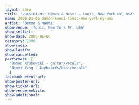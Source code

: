 ```yaml
---
layout: show
title: '2006-01-06: Damon & Naomi - Tonic, New York NY, USA'
name: 2006-01-06-damon-naomi-tonic-new-york-ny-usa
artist: 'Damon & Naomi'
show-venue: 'Tonic, New York NY, USA'
show-setlist: 
show-date: 2006-01-06
category: 2006
show-radio: 
show-lastfm: 
show-cancelled: 
performers: [
  "Damon Krukowski - guitar/vocals",
  "Naomi Yang - keyboards/bass/vocals"
  ]
facebook-event-url: 
show-poster-url: 
show-ticket-url: 
show-venue-website: 
show-additional: 
---
```


